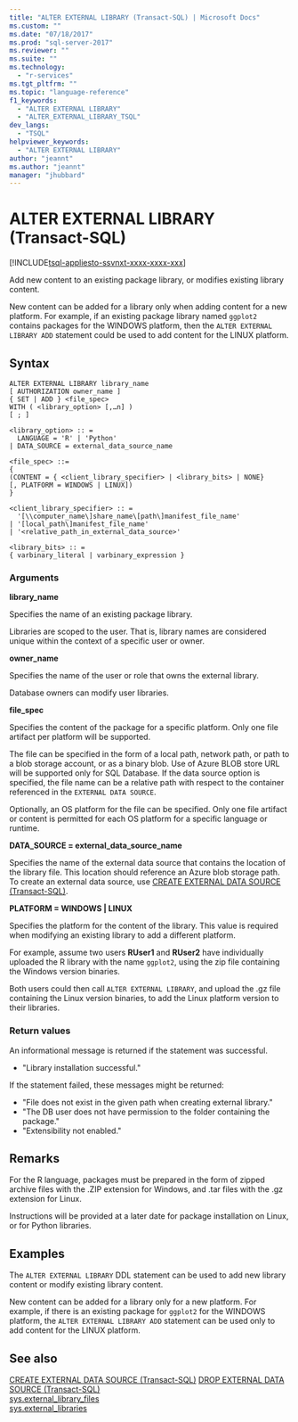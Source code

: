 ```yaml
---
title: "ALTER EXTERNAL LIBRARY (Transact-SQL) | Microsoft Docs"
ms.custom: ""
ms.date: "07/18/2017"
ms.prod: "sql-server-2017"
ms.reviewer: ""
ms.suite: ""
ms.technology: 
  - "r-services"
ms.tgt_pltfrm: ""
ms.topic: "language-reference"
f1_keywords: 
  - "ALTER EXTERNAL LIBRARY"
  - "ALTER_EXTERNAL_LIBRARY_TSQL"
dev_langs: 
  - "TSQL"
helpviewer_keywords: 
  - "ALTER EXTERNAL LIBRARY"
author: "jeannt"
ms.author: "jeannt"
manager: "jhubbard"
---
```

# ALTER EXTERNAL LIBRARY (Transact-SQL)  
[!INCLUDE[tsql-appliesto-ssvnxt-xxxx-xxxx-xxx](../../includes/tsql-appliesto-ssvnxt-xxxx-xxxx-xxx.md)]  

Add new content to an existing package library, or modifies existing library content.

New content can be added for a library only when adding content for a new platform. For example, if an existing package library named `ggplot2` contains packages for the WINDOWS platform, then the `ALTER EXTERNAL LIBRARY ADD` statement could be used to add content for the LINUX platform.

## Syntax

```
ALTER EXTERNAL LIBRARY library_name
[ AUTHORIZATION owner_name ]
{ SET | ADD } <file_spec>
WITH ( <library_option> [,…n] )
[ ; ]

<library_option> :: =  
  LANGUAGE = 'R' | 'Python'
| DATA_SOURCE = external_data_source_name  

<file_spec> ::=
{
(CONTENT = { <client_library_specifier> | <library_bits> | NONE}
[, PLATFORM = WINDOWS | LINUX])
}

<client_library_specifier> :: =
  '[\\computer_name\]share_name\[path\]manifest_file_name'
| '[local_path\]manifest_file_name'
| '<relative_path_in_external_data_source>'

<library_bits> :: =
{ varbinary_literal | varbinary_expression }
```

### Arguments

**library_name**

Specifies the name of an existing package library.

Libraries are scoped to the user. That is, library names are considered unique within the context of a specific user or owner.

**owner_name**

Specifies the name of the user or role that owns the external library.

Database owners can modify user libraries.

**file_spec**

Specifies the content of the package for a specific platform. Only one file artifact per platform will be supported.

The file can be specified in the form of a local path, network path, or path to a blob storage account, or as a binary blob. Use of Azure BLOB store URL will be supported only for SQL Database. If the data source option is specified, the file name can be a relative path with respect to the container referenced in the `EXTERNAL DATA SOURCE`.

Optionally, an OS platform for the file can be specified. Only one file artifact or content is permitted for each OS platform for a specific language or runtime.

**DATA_SOURCE = external_data_source_name**

Specifies the name of the external data source that contains the location of the library file. This location should reference an Azure blob storage path. To create an external data source, use [CREATE EXTERNAL DATA SOURCE (Transact-SQL)](create-external-data-source-transact-sql.md).

**PLATFORM = WINDOWS | LINUX**

Specifies the platform for the content of the library. This value is required when modifying an existing library to add a different platform.

For example, assume two users **RUser1** and **RUser2** have individually uploaded the R library with the name `ggplot2`, using the zip file containing the Windows version binaries.

Both users could then call `ALTER EXTERNAL LIBRARY`, and upload the .gz file containing the Linux version binaries, to add the Linux platform version to their libraries.

### Return values

An informational message is returned if the statement was successful.  
- "Library installation successful."  

If the statement failed, these messages might be returned:  
- "File does not exist in the given path when creating external library."  
- "The DB user does not have permission to the folder containing the package."  
- "Extensibility not enabled."  

## Remarks

For the R language, packages must be prepared in the form of zipped archive files with the .ZIP extension for Windows, and .tar files with the .gz extension for Linux.

Instructions will be provided at a later date for package installation on Linux, or for Python libraries.

## Examples

The `ALTER EXTERNAL LIBRARY` DDL statement can be used to add new library content or modify existing library content.

New content can be added for a library only for a new platform. For example, if there is an existing package for `ggplot2` for the WINDOWS platform, the `ALTER EXTERNAL LIBRARY ADD` statement can be used only to add content for the LINUX platform.

## See also  
[CREATE EXTERNAL DATA SOURCE (Transact-SQL)](create-external-data-source-transact-sql.md)
[DROP EXTERNAL DATA SOURCE (Transact-SQL)](drop-external-data-source-transact-sql.md)  
[sys.external_library_files](../../relational-databases/system-catalog-views/sys-external-library-files.md)  
[sys.external_libraries](../../relational-databases/system-catalog-views/sys-external-libraries-transact-sql.md)  
